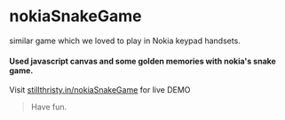 # nokiaSnakeGame
similar game which we loved to play in Nokia keypad handsets. 

#### Used javascript canvas and some golden memories with nokia's snake game. 
Visit 
[stillthristy.in/nokiaSnakeGame](http://stillthristy.in/nokiaSnakeGame) for live DEMO


>Have fun.
